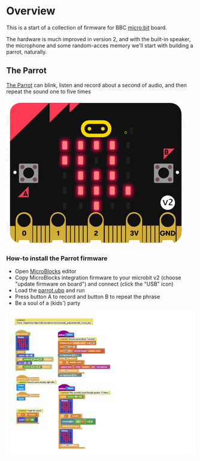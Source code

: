 # Overview #

This is a start of a collection of firmware for BBC [micro:bit](https://www.microbit.org/new-microbit/) board.

The hardware is much improved in version 2, and with the built-in speaker, the microphone and some random-acces memory we'll start with building a parrot, naturally.

## The Parrot ##

[The Parrot](/Parrot) can blink, listen and record about a second of audio, and then repeat the sound one to five times

![Screen](/Parrot/Parrot-screen.png)

### How-to install the Parrot firmware ###

* Open [MicroBlocks](https://microblocks.fun/mbrun) editor
* Copy MicroBlocks integration firmware to your microbit v2 (choose "update firmware on board") and connect (click the "USB" icon)
* Load the [parrot.ubp](/Parrot/parrot.ubp) and run
* Press button A to record and button B to repeat the phrase
* Be a soul of a (kids') party

![Blocks](/Parrot/Parrot-blocks.png)
